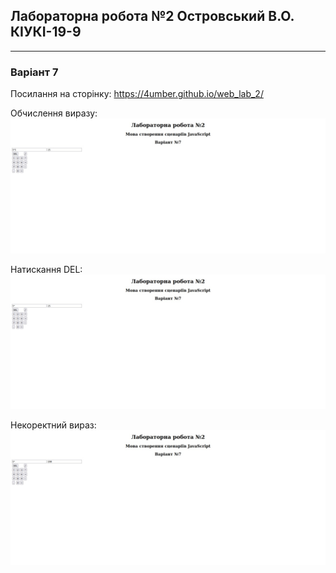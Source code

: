 ## Лабораторна робота №2 Островський В.О. КІУКІ-19-9
___
### Варіант 7

Посилання на сторінку: https://4umber.github.io/web_lab_2/

Обчислення виразу:
![](calc_valid.jpg)

Натискання DEL:
![](del_test.jpg)

Некоректний вираз:
![](calc_invalid.jpg)
